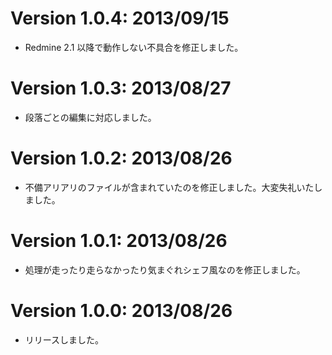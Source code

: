 Version 1.0.4: 2013/09/15
=========================
* Redmine 2.1 以降で動作しない不具合を修正しました。

Version 1.0.3: 2013/08/27
=========================
* 段落ごとの編集に対応しました。

Version 1.0.2: 2013/08/26
=========================
* 不備アリアリのファイルが含まれていたのを修正しました。大変失礼いたしました。

Version 1.0.1: 2013/08/26
=========================
* 処理が走ったり走らなかったり気まぐれシェフ風なのを修正しました。

Version 1.0.0: 2013/08/26
=========================
* リリースしました。
